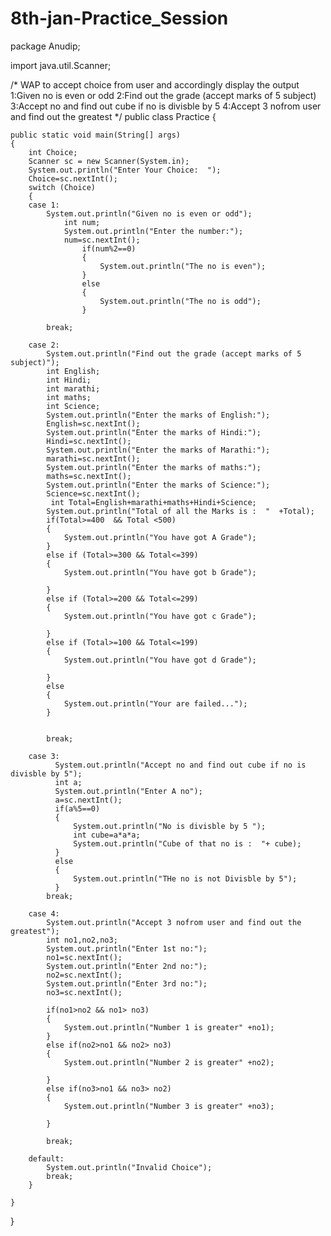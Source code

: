 # 8th-jan-Practice_Session

package Anudip;

import java.util.Scanner;

/*
WAP to accept choice from user and accordingly display the output
1:Given no is even or odd
2:Find out the grade (accept marks of 5 subject)
3:Accept no and find out cube if no is divisble by 5
4:Accept 3 nofrom user and find out the greatest
*/
public class Practice {

	public static void main(String[] args) 
	{
		int Choice;
		Scanner sc = new Scanner(System.in);
		System.out.println("Enter Your Choice:  ");
		Choice=sc.nextInt();
		switch (Choice) 
		{
		case 1:
			System.out.println("Given no is even or odd");
				int num;
				System.out.println("Enter the number:");
				num=sc.nextInt();
					if(num%2==0)
					{
						System.out.println("The no is even");
					}
					else
					{
						System.out.println("The no is odd");
					}
					
			break;
		
		case 2:
			System.out.println("Find out the grade (accept marks of 5 subject)");
			int English;
			int Hindi;
			int marathi;
			int maths;
			int Science;
			System.out.println("Enter the marks of English:");
			English=sc.nextInt();
			System.out.println("Enter the marks of Hindi:");
			Hindi=sc.nextInt();
			System.out.println("Enter the marks of Marathi:");
			marathi=sc.nextInt();
			System.out.println("Enter the marks of maths:");
			maths=sc.nextInt();
			System.out.println("Enter the marks of Science:");
			Science=sc.nextInt();
			 int Total=English+marathi+maths+Hindi+Science;
			System.out.println("Total of all the Marks is :  "  +Total);
			if(Total>=400  && Total <500)
			{
				System.out.println("You have got A Grade");
			}
			else if (Total>=300 && Total<=399)
			{
				System.out.println("You have got b Grade");

			}
			else if (Total>=200 && Total<=299)
			{
				System.out.println("You have got c Grade");

			}
			else if (Total>=100 && Total<=199)
			{
				System.out.println("You have got d Grade");

			}
			else
			{
				System.out.println("Your are failed...");
			}
				
			
			break;
			
		case 3:
			  System.out.println("Accept no and find out cube if no is divisble by 5");
			  int a;
			  System.out.println("Enter A no");
			  a=sc.nextInt();
			  if(a%5==0)
			  {
				  System.out.println("No is divisble by 5 ");
				  int cube=a*a*a;
				  System.out.println("Cube of that no is :  "+ cube);
			  }
			  else
			  {
				  System.out.println("THe no is not Divisble by 5");
			  }
			break;
			
		case 4:
			System.out.println("Accept 3 nofrom user and find out the greatest");
			int no1,no2,no3;
			System.out.println("Enter 1st no:");
			no1=sc.nextInt();
			System.out.println("Enter 2nd no:");
			no2=sc.nextInt();
			System.out.println("Enter 3rd no:");
			no3=sc.nextInt();
			
			if(no1>no2 && no1> no3)
			{
				System.out.println("Number 1 is greater" +no1);
			}
			else if(no2>no1 && no2> no3)
			{
				System.out.println("Number 2 is greater" +no2);

			}
			else if(no3>no1 && no3> no2)
			{
				System.out.println("Number 3 is greater" +no3);

			}
			
			break;

		default:
			System.out.println("Invalid Choice");
			break;
		}

	}

}
